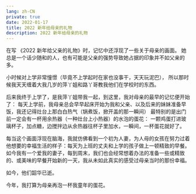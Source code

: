 ```yaml
---
lang: zh-CN
private: true
date: 2022-01-17
title: 2022 新年给母亲的礼物
description: 2022 新年给母亲的礼物
---
```


在写 《2022 新年给父亲的礼物》时，记忆中还浮现了一些关于母亲的画面。
她总是一个话少随和的人，也有可能是父亲的强势导致她占据的印象并不如父亲的多。

小时候对上学非常憧憬（毕竟不上学起时在家也没事干，天天玩泥巴），
所以那时候我天天缠着大我几岁的萍丫姐和路丫哥教我他们在学校时的东西。

后来我终于上学了，是我萍丫姐带我一起，到这里，我对母亲的最早的记忆便开始了：
每天上学前，我母亲总会早早起床开始为我和父亲、以及后来的妹妹准备早饭，我还记得灶台上那白白热气（锅煮饭，掀开盖的那一瞬间）
最特别的是出门前一定会有一杯用余热器（一种灶台上小热器）的水泡的蛋花：
一颗鸡蛋打进玻璃杯子，加点糖，边搅拌边从余热器往杯子里加水，一瞬间，一杯蛋花就好了。

每当这个画面浮现在脑海，我就仿佛看到一个初为人妻，为人母的女孩在努力过着他想要的幸福生活的样子：每天为上班的丈夫和上学的孩子做上一顿精致的早餐。
如今我有一个爱我的妻子，每到周末，我们也会经常想着办法的准备一些或精致的、或美味的早餐开始新的一天，我从未如此真实的感受过母亲当时的那份幸福。

如今，他们韶华已逝。

今年，我打算为母亲再泡一杯我童年的蛋花。
